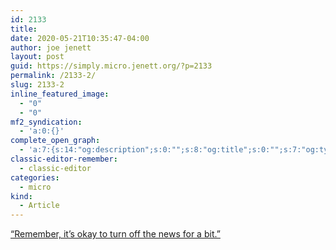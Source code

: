 ```yaml
---
id: 2133
title: 
date: 2020-05-21T10:35:47-04:00
author: joe jenett
layout: post
guid: https://simply.micro.jenett.org/?p=2133
permalink: /2133-2/
slug: 2133-2
inline_featured_image:
  - "0"
  - "0"
mf2_syndication:
  - 'a:0:{}'
complete_open_graph:
  - 'a:7:{s:14:"og:description";s:0:"";s:8:"og:title";s:0:"";s:7:"og:type";s:0:"";s:12:"twitter:card";s:7:"summary";s:15:"twitter:creator";s:0:"";s:19:"twitter:description";s:0:"";s:8:"og:image";s:0:"";}'
classic-editor-remember:
  - classic-editor
categories:
  - micro
kind:
  - Article
---
```

[“Remember, it’s okay to turn off the news for a bit.”](https://botsin.space/@selfcare/104197243681990992/ "Remember, it's okay to turn off the news for a bit.")